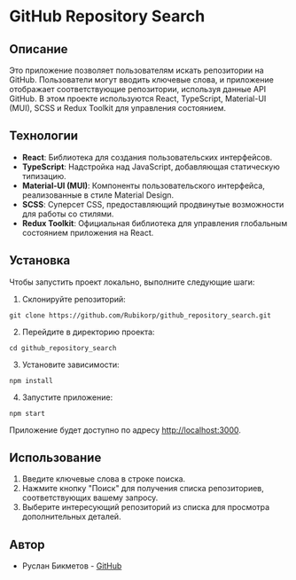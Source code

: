 # GitHub Repository Search

## Описание

Это приложение позволяет пользователям искать репозитории на GitHub. Пользователи могут вводить ключевые слова, и приложение отображает соответствующие репозитории, используя данные API GitHub. В этом проекте используются React, TypeScript, Material-UI (MUI), SCSS и Redux Toolkit для управления состоянием.

## Технологии

- **React**: Библиотека для создания пользовательских интерфейсов.
- **TypeScript**: Надстройка над JavaScript, добавляющая статическую типизацию.
- **Material-UI (MUI)**: Компоненты пользовательского интерфейса, реализованные в стиле Material Design.
- **SCSS**: Суперсет CSS, предоставляющий продвинутые возможности для работы со стилями.
- **Redux Toolkit**: Официальная библиотека для управления глобальным состоянием приложения на React.

## Установка

Чтобы запустить проект локально, выполните следующие шаги:

1. Склонируйте репозиторий:

```bush
git clone https://github.com/Rubikorp/github_repository_search.git
```
2. Перейдите в директорию проекта:

```bush
cd github_repository_search
```
3. Установите зависимости:
```bush
npm install
```
4. Запустите приложение:
```bush
npm start
```
   Приложение будет доступно по адресу [http://localhost:3000](http://localhost:3000).

## Использование

1. Введите ключевые слова в строке поиска.
2. Нажмите кнопку "Поиск" для получения списка репозиториев, соответствующих вашему запросу.
3. Выберите интересующий репозиторий из списка для просмотра дополнительных деталей.


## Автор

- Руслан Бикметов - [GitHub](https://github.com/Rubikorp)